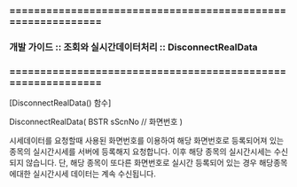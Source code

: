 ### ============================================================
### 개발 가이드 :: 조회와 실시간데이터처리 :: DisconnectRealData
### ============================================================




[DisconnectRealData() 함수]

DisconnectRealData(
BSTR sScnNo // 화면번호
)

시세데이터를 요청할때 사용된 화면번호를 이용하여
해당 화면번호로 등록되어져 있는 종목의 실시간시세를 서버에 등록해지 요청합니다.
이후 해당 종목의 실시간시세는 수신되지 않습니다.
단, 해당 종목이 또다른 화면번호로 실시간 등록되어 있는 경우 해당종목에대한 실시간시세 데이터는 계속 수신됩니다.
